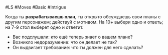 #LS  #Moves #Basic #Intrigue 

Когда ты **разрабатываешь план,** ты открыто обсуждаешь свои планы с другим персонажем; действуй с мотивом. На 10+ выбери одно и ответь; на 7-9 стол выберет одно и ответит.
- Вас подслушали: кто ещё теперь знает о вашем плане?
- Возникло недоразумение: что он делает не так?
- Он выдвигает требование: что ты должен для него сделать?


